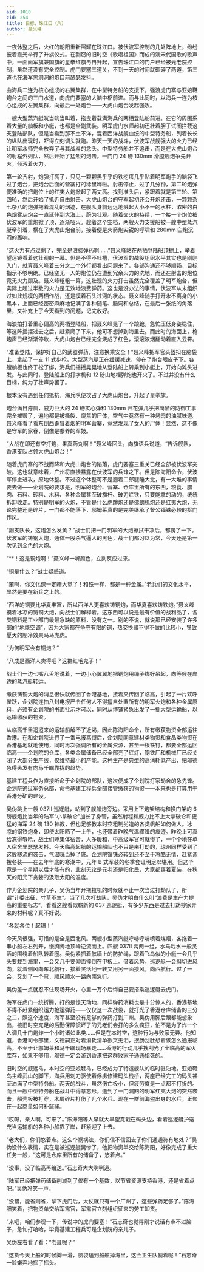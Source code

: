 ```yaml
---
aid: 1010
zid: 254
title: 目标，珠江口（八）
author: 聂义峰
---
```


一夜休整之后，火红的朝阳重新照耀在珠江口。被伏波军控制的几处阵地上，纷纷披着霞光举行了升旗仪式。在剽窃的旧时空《歌唱祖国》而成的澳宋代国歌的歌声中，一面面军旗兼国旗的星拳红旗冉冉升起，宣告珠江口的门户已经被元老院控制，虽然还没有完全控制。虎门要塞三道关，不到一天的时间就砸碎了两道，第三道也在海军黑洞洞的炮口前瑟瑟发抖。

由海兵二连为核心组成的右翼集群，在中型特务船的支援下，强渡虎门寨与亚娘鞋炮台之间的三门水道，向虎门要塞的大脑中枢前进。而与此同时，以海兵一连为核心组成的左翼集群，向最后一处炮台——大虎山炮台发起强攻。

一艘大型蒸汽艇咣当咣当叫着，拖曳着载满海兵的两栖登陆船前进。在它的周围系着大量的舢板和小艇，也都是全副武装。明军虎门水师起初还壮着胆子试图拦截这支登陆部队，但是当看到那不土不洋，混着西洋战舰血统的中型特务船，列着长长的纵队出现时，吓得立刻调头就跑。昨天一天的战斗，伏波军战舰强大的火力已经让明军水师完全放弃了与其战斗的念头。中型特务船并不追击，而是在大虎山炮台的射程外列队，然后开始了猛烈的炮击。一门门 24 磅 130mm 滑膛舰炮争先开火，倾泻着火力。

第一轮齐射，炮弹打高了，只见一颗颗黑乎乎的铁疙瘩几乎贴着明军炮手的脑袋飞过了炮台，把炮台后面的营寨打的稀里哗啦。射击停止，过了几分钟，第二轮炮弹便准确的把炮位上的红夷大炮掀起了两丈高。找到准头后，紧跟着就是第三轮、第四轮，然后开始了抵近自由射击。大虎山炮台的守军起初还会开炮还击，一颗颗杂七杂八的炮弹拖着混乱的烟迹，在舰队身前远远地溅起大小不一的水柱，浓密的白色烟雾从炮台一直延伸到大海上，蔚为壮观。随着交火的持续，一个接一个炮位被伏波军的重炮掀了顶，逐渐哑火。趁着这个空档，两艘火力支援船被一艘中型蒸汽艇牵引着，横在了大虎山炮台前，接着便是火箭炮尖锐的呼啸和 280mm 臼炮沉闷的轰响。

“这火力有点过剩了，完全是浪费弹药啊……”聂义峰站在两栖登陆船顶棚上，举着望远镜看着这壮观的一幕。但是不得不吐槽，伏波军的战役组织水平其实也是刚刚入门，就算聂义峰着三分之二个外行都看出问题来了，各部沟通还不够顺畅，目标指示不够明确。已经空无一人的炮位仍在遭到冗余火力的洗地，而还在射击的炮位竟无火力顾及。聂义峰粗粗一算，这壮观的火力打击虽然完全覆盖了明军炮台，但实际上超过半数的火力是无效地浪费弹药。这也是没办法的事情，伏波军从未组织过如此规模的两栖作战，还是摸着石头过河的状态。聂义峰随手打开永不离身的小黑本，上面已经密密麻麻地记满了各种随笔、脑洞和总结，在最后一张纸的角落里，又补充上了今天看到的问题，记完收好。

海浪拍打着重心偏高的两栖登陆船，把聂义峰晃了一个踉跄，急忙压低身姿稳住，等这阵摇摆过去之后，赶紧爬了下来，他可不想掉到海里去。而此时的海面上，枪炮声已经渐渐停歇，大虎山炮台已经完全烧成了红色，滚滚浓烟翻动着直入云霄。

“准备登陆，保护好自己的武器弹药，注意换乘安全！”聂义峰把军官头盔扣在脑袋上，拿起了一支 11 式步枪。大型蒸汽艇正在缓缓减速，停在了炮台眼皮子下。各艘舢板也终于松了绑，海兵们摇摇晃晃地从登陆船上转乘到小艇上，开始向滩头进发。与此同时，登陆船上的打字机和 12 磅山地榴弹炮也开火了。不过并没有什么目标，纯为了壮声势罢了。

根本没有遇到任何抵抗，海兵队便攻占了大虎山炮台，升起了星拳旗。

炮台满目疮痍，威力巨大的 24 磅实心弹和 130mm 开花弹几乎把简陋的防御工事完全摧毁了，遍地都是被撕裂、烧焦的尸体，空气中竟然有一种烤肉的油腻味道。聂义峰看了看东倒西歪冒着烟的明军营寨，竟然发现了女人的尸体！显然，这不像是守军的家眷，倒像是豢养的军妓。

“大战在即还有空打炮，果真药丸啊！”聂义峰回头，向旗语兵说道，“告诉舰队，香港支队占领大虎山炮台！”

随着虎门寨的不战而降和大虎山炮台的陷落，虎门要塞三重关已经全部被伏波军突破。这也就意味着，广州将直接暴露在伏波军的兵锋之下。但是陈海阳命令，伏波军停止进攻，原地休整。不过这个休整可不是翘着二郎腿睡大觉，有一大堆的事情要去做——企划院的要求是，明军的炮台、营寨、仓库里所有的东西，粮食、腊肉、石料、砖料、木料、各种金属甚至破旗杆、破刀烂铁，只要能拿的动的，统统拆卸收走。特别是明军的火炮，不管是什么虎蹲炮还是佛朗机炮还是红夷大炮，无论完整还是碎片，一门都不能落下，邬姆莱真的是完美继承了督公锱铢必较的抠门作风。

“副支队长，这炮怎么发黄？”战士们把一门明军的大炮擦拭干净后，都愣了一下。伏波军的铸钢大炮，通体一股杀气逼人的黑色，战士们都习以为常，今天还是第一次见到金色的大炮。

“\*\*！这是铜炮啊！”聂义峰一听颜色，立刻反应过来。

“铜是什么？”战士疑惑道。

“笨啊，你文化课一定睡大觉了！和铁一样，都是一种金属。”老兵们的文化水平，显然是要在新兵之上的。

“西洋的铜要比华夏丰富，所以西洋人更喜欢铸铜炮，而华夏喜欢铸铁炮。”聂义峰摸着冰凉的铸铜大炮，向战士们解释着。这东西可以说是最有价值的战利品了，各类铜料是工业部门最最急缺的原料，没有之一。别的不说，就说那已经安装了许多部的“地能空调”，因为大家都在争夺有限的铜，热交换器不得不做的比较小，导致夏天的制冷效果马马虎虎。

“为何明军会有铜炮？”

“八成是西洋人卖得吧？这群红毛鬼子！”

战士们一边七嘴八舌地说着，一边小心翼翼地把铜炮用绳子绑好吊起，向等候在岸边的蒸汽艇转运。

缴获铸铜大炮的消息很快就传回了香港基地，接着又传回了临高，引起了一片欢呼雀跃，企划院连拍八封电报严令任何人不得擅自处置所有的明军火炮和各种金属原料，必须有企划院的书面批示才可以，同时从博铺紧急出发了一批大型运输船，以运输缴获的物资。

从临高千里迢迢来的运输船解不了近渴，因此陈海阳命令，所有缴获物资全部运往香港。在和企划院进行了一番电报骂街后，企划院同意建材类物资和食品类物资在香港基地就地使用，同时再次强调所有的金属资源，甚至一根铁钉，都要全部运回临高——企划院的仓库，各类金属储备已经全部亮了红灯，钢铁厂和机械厂已经关闭了大部分生产线，仅维持最小的产能。这种生产是典型的高消耗低产出，把邬德急得头发有向马千瞩靠拢的趋势。

基建工程兵作为直接听命于企划院的部队，这次便成了企划院打家劫舍的急先锋。企划院通过军务总部，命令基建工程兵全部接管缴获的物资——本来也是打算用于香港分矿的建设。

吴伪跳上一艘 037II 巡逻艇，站到了舰艏炮旁边。采用上下炮架结构和换门架的 6 磅舰炮比当年的陆军“小拿破仑”加长了身管，虽然射程和威力比不上大拿破仑和更猛的海军 24 磅 130 神教，但也足够教本时空粗制劣造的各类帆船如何做人。冰凉的钢铁炮身，即使太阳晒了一上午，也还带着昨晚气温骤降的痕迹。昨晚上可真给冻得够呛，战士们睡集体宿舍，人多暖和，中高级军官可就惨了，一个个地在单人宿舍里瑟瑟发抖。今天临高起航的运输船队也不只是来打劫的，琼州同样受到了这股寒流的袭击，气温咣当掉了底。企划院锱铢必较到还不至于冷酷无情，赶紧调拨冬装——在去年年底的寒潮中，元年 B 式军装的冬季套证明足以堪用。但这毕竟是一个星期以后才能有的，此刻无论是元老还是归化民，大家都穿着夏装，在秋天的阳光下贪婪的汲取太阳的温度。

作为企划院的亲儿子，吴伪当年开拖拉机的时候就不止一次当过打劫队了，所谓“计委出征，寸草不生”。当了几次打劫队，吴伪才明白什么叫“浪费是生产力提高的重要标志”，看看这艘看似崭新的 037 巡逻艇，有多少东西是过去打劫抄家弄来的材料呢？真不好说。

“各就各位！起锚！”

今天风很强，可惜的是全是西北风。两艘小型蒸汽艇呼哧呼哧喷着煤烟，各拖着一串小船左右列开，慢腾腾地顶峰逆流而上。四艘 037II 两两一组，水鸟戏水一般灵活的围绕着船队转着圈。吴伪紧抓着舷墙上的防护绳，跟着飞鸟似的小艇一会几乎头要栽到海里，一会又几乎要仰面摔倒在甲板上。借着风势，巡逻艇一会斜切进风向，就着侧风向东北航行，接着灵活地一转又用另一面接风，向西航行。过了一会，又划了一个弯，顺风顺水一路向南急行。

吴伪差一点就忍不住现场开火，心里一万个后悔自己要搭乘巡逻艇去虎门。

海军在虎门一统折腾，打的是惊天动地，同样弹药消耗也是十分惊人的，香港基地不得不赶紧组织运力抢运弹药——仅仅这一次战役，就打光了香港仓库储备的三分之二，照这个速度，海军甚至没有足够的弹药打到广州。吴伪用脚后跟都能想象出，被旧时空充足的后勤保障惯坏了的元老们会打的多么疯狂，怕不是为了炸一个人调几十门炮炸一个小时诸如此类……但是在本时空，这种行为与败家无异。他知道，香港司令部里，文德嗣正对着消耗清单欲哭无泪，搜肠刮肚想着该怎么通报临高，不至于让邬姆莱和马千瞩现场暴走……香港的行动几乎搜刮光了全临高的军火库存，如果不够用，邬德一定会游到香港把这群败家子通通掐死的。

旧时空的威远岛，本时空的亚娘鞋岛，已经成为了特遣舰队的临时驻泊地。亚娘鞋岛主峰武山的脚下，海兵用刺刀驱使着俘虏修建码头栈桥，两座已经完工的码头甚至泊满了中型特务船。两天的战斗，虽然伤亡极小，但疲劳度是一点都不打折的。而且一艘中型特务船在战斗中得意忘形，遭到了一门漏网的明军红夷大炮的突然袭击，船壳板被打穿，木屑碎片打伤了几个水兵。现在一群前海盗出身的水兵，正聚在一起商量如何补窟窿。

“哎呀，亲人啊，可来了。”陈海阳等人早就大旱望霓戳在码头边，看着巡逻艇护送充当运输船的各种小船靠了岸，赶紧迎了上去。

“老大们，你们悠着点。这么个祸祸法，你们信不信回去了你们通通符有地处？”吴伪没什么表情，实在是被巡逻艇晃惨了，他把物资单交给陈海阳，好像完成了重大任务一般，“这可是仓库里所有的储备了，悠着点。”

“没事，没了临高再给送。”石志奇大大咧咧道。

“陆军已经把弹药储备削减到了仅有一个基数，以节省资源支持香港，还是省着点吧。”吴伪冷笑一声。

“没错，能省则省，拿下虎门后，大仗就只有一个广州了，这些弹药足够了。”陈海阳笑着，把物资单交给军需官，军需官立刻组织征来的劳工卸货。

“来吧，咱们参观一下，传说中的虎门要塞！”石志奇也觉得刚才说话有点不过脑子，急忙打哈哈，毕竟基建工程兵可是企划院的亲儿子。

吴伪左右看了看：“老聂呢？”

“这货今天上船的时候脚一滑，脑袋磕到船舷掉海里，这会卫生队躺着呢！”石志奇一脸嫌弃地摇了摇头。
